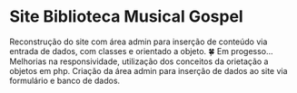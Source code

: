# Site Biblioteca Musical Gospel
Reconstrução do site com área admin para inserção de conteúdo via entrada de dados, com classes e orientado a objeto.
🍀 Em progesso...
Melhorias na responsividade, utilização dos conceitos da orietação a objetos em php.
Criação da área admin para inserção de dados ao site via formulário e banco de dados.
